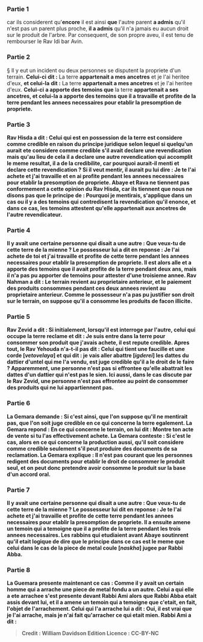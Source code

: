 
### Partie 1
car ils considerent qu'<b>encore</b> il est ainsi <b>que</b> l'autre parent <b>a admis</b> qu'il n'est pas un parent plus proche, <b>il a admis</b> qu'il n'a jamais eu aucun droit sur le produit de l'arbre. Par consequent, de son propre aveu, il est tenu de rembourser le Rav Idi bar Avin.

### Partie 2
§ Il y eut un incident ou deux personnes se disputent la propriete d'un terrain. <b>Celui-ci</b> <b>dit :</b> La terre <b>appartenait a mes ancetres</b> et je l'ai heritee d'eux, <b>et celui-la</b> <b>dit :</b> La terre <b>appartenait a mes ancetres</b> et je l'ai heritee d'eux. <b>Celui-ci</b> <b>a apporte des temoins que</b> la terre <b>appartenait a ses ancetres, et celui-la <b>a apporte des temoins que</b> il a travaille et <b>profite</b> de la terre pendant <b>les annees</b> necessaires <b>pour</b> etablir la <b>presomption</b> de propriete.

### Partie 3
<b>Rav Hisda a dit :</b> Celui qui est en possession de la terre est considere comme credible en raison du principe juridique selon lequel si quelqu'un aurait ete considere comme credible s'il avait declare une revendication mais qu'au lieu de cela il a declare une autre revendication qui accomplit le meme resultat, il a de la credibilite, car <b>pourquoi aurait-il menti</b> et declare cette revendication ? <b>Si</b> il <b>veut</b> mentir, il aurait pu <b>lui dire : Je te l'ai achete et j'ai</b> travaille et <b>en ai profite</b> pendant <b>les annees</b> necessaires pour etablir la <b>presomption</b> de propriete. <b>Abaye et Rava ne tiennent pas</b> conformement a <b>cette</b> opinion <b>du Rav Hisda,</b> car ils tiennent que <b>nous ne disons pas</b> que le principe de : <b>Pourquoi je mentirais,</b> s'applique dans un cas <b>ou</b> il y a des <b>temoins</b> qui contredisent la revendication qu'il enonce, et dans ce cas, les temoins attestent qu'elle appartenait aux ancetres de l'autre revendicateur.

### Partie 4
Il y avait <b>une certaine</b> personne <b>qui disait a une autre : Que veux-tu de cette terre</b> de la mienne ? Le possesseur <b>lui a dit</b> en reponse : <b>Je l'ai achete de toi et j'ai</b> travaille et <b>profite de cette terre</b> pendant <b>les annees</b> necessaires pour etablir la <b>presomption</b> de propriete. Il est alors <b>alle et a apporte des temoins que</b> il avait <b>profite</b> de la terre pendant <b>deux ans,</b> mais il n'a pas pu apporter de temoins pour attester d'une troisieme annee. <b>Rav Nahman a dit : Le terrain revient</b> au proprietaire anterieur, <b>et</b> le paiement des <b>produits</b> consommes pendant ces deux annees <b>revient</b> au proprietaire anterieur. Comme le possesseur n'a pas pu justifier son droit sur le terrain, on suppose qu'il a consomme les produits de facon illicite.

### Partie 5
<b>Rav Zevid a dit : Si</b> initialement, lorsqu'il est interroge par l'autre, celui qui occupe la terre <b>reclame et dit : Je suis entre</b> dans la terre <b>pour</b> consommer son <b>produit</b> que j'avais achete, il est <b>repute credible.</b> Apres tout, <b>le Rav Yehouda n'a-t-il pas dit : Celui qui tient une faucille et une corde [<i>vetovelaya</i>] et qui dit : je vais aller abattre [<i>igderei</i>]</b> les dattes du <b>dattier d'untel qui me l'a vendu, est juge credible</b> qu'il a le droit de le faire ? <b>Apparemment, une personne n'est pas</b> si <b>effrontee qu'elle <b>abattrait</b> les dattes d'un <b>dattier qui n'est pas le sien. Ici aussi,</b> dans le cas discute par le Rav Zevid, <b>une personne</b> n'est pas <b>effrontee</b> au point de <b>consommer des produits qui ne lui appartiennent pas.</b>

### Partie 6
La Gemara demande : <b>Si c'est ainsi,</b> que l'on suppose qu'il ne mentirait pas, que l'on soit juge credible en ce qui concerne <b>la terre egalement.</b> La Gemara repond : En ce qui concerne <b>le terrain, on lui dit : Montre ton acte</b> de vente si tu l'as effectivement achete. La Gemara conteste : <b>Si c'est le cas,</b> alors en ce qui concerne la <b>production aussi,</b> qu'il soit considere comme credible seulement s'il peut produire des documents de sa reclamation. La Gemara explique : Il n'est <b>pas courant</b> que les <b>personnes</b> redigent des <b>documents pour</b> etablir le droit de consommer le <b>produit</b> seul, et on peut donc pretendre avoir consomme le produit sur la base d'un accord oral.

### Partie 7
Il y avait <b>une certaine</b> personne <b>qui disait a une autre : Que veux-tu de cette terre</b> de la mienne ? Le possesseur lui <b>dit</b> en reponse : <b>Je te l'ai achete et j'ai</b> travaille et <b>profite de cette terre</b> pendant <b>les annees</b> necessaires pour etablir la <b>presomption</b> de propriete. Il a ensuite <b>amene un temoin</b> qui a temoigne <b>que</b> il a <b>profite</b> de la terre pendant les <b>trois annees necessaires. Les rabbins</b> qui etudiaient <b>avant Abaye soutinrent</b> qu'il etait logique de <b>dire</b> que le principe dans ce cas <b>est</b> le meme que celui dans le cas de la <b>piece de metal coule [<i>naskha</i>]</b> jugee <b>par Rabbi Abba.</b>

### Partie 8
La Guemara presente maintenant ce cas : <b>Comme</b> il y avait <b>un certain homme qui a arrache une piece de metal fondu a un autre.</b> Celui a qui elle a ete arrachee <b>s'est presente devant Rabbi Ami</b> alors que <b>Rabbi Abba etait assis devant lui,</b> et il a <b>amene un temoin</b> qui a temoigne <b>que</b> c'etait, en fait, <b>l'objet de l'arrachement.</b> Celui qui l'a arrache <b>lui a dit : Oui,</b> il est vrai que <b>je l'ai arrache</b>, <b>mais je</b> n'ai fait qu'<b>arracher</b> ce qui etait <b>mien. Rabbi Ami a dit :</b>

>Credit : William Davidson Edition
>Licence : CC-BY-NC